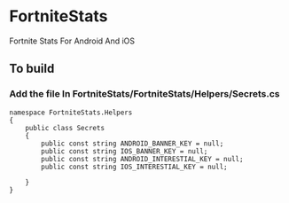 # FortniteStats
Fortnite Stats For Android And iOS

## To build

### Add the file In FortniteStats/FortniteStats/Helpers/Secrets.cs

```
namespace FortniteStats.Helpers
{
    public class Secrets
    {
        public const string ANDROID_BANNER_KEY = null;
        public const string IOS_BANNER_KEY = null;
        public const string ANDROID_INTERESTIAL_KEY = null;
        public const string IOS_INTERESTIAL_KEY = null;

    }
}
```
